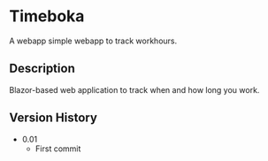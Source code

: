 # Timeboka

A webapp simple webapp to track workhours.

## Description

Blazor-based web application to track when and how long you work.  

## Version History

* 0.01
  * First commit